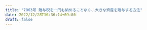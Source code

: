 ```yaml
---
title: "7063号 贈与税を一円も納めることなく、大きな資産を贈与する方法"
date: 2022/12/28T16:36:14+09:00
draft: false
---
```


```
```

```
```
